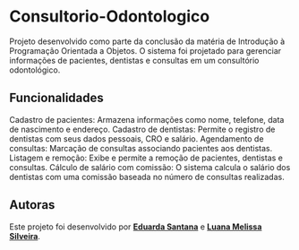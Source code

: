# Consultorio-Odontologico
Projeto desenvolvido como parte da conclusão da matéria de Introdução à Programação Orientada a Objetos. O sistema foi projetado para gerenciar informações de pacientes, dentistas e consultas em um consultório odontológico.

## Funcionalidades

Cadastro de pacientes: Armazena informações como nome, telefone, data de nascimento e endereço.
Cadastro de dentistas: Permite o registro de dentistas com seus dados pessoais, CRO e salário.
Agendamento de consultas: Marcação de consultas associando pacientes aos dentistas.
Listagem e remoção: Exibe e permite a remoção de pacientes, dentistas e consultas.
Cálculo de salário com comissão: O sistema calcula o salário dos dentistas com uma comissão baseada no número de consultas realizadas.

## Autoras

Este projeto foi desenvolvido por **[Eduarda Santana](https://github.com/EduardaSanttana)** e [**Luana Melissa Silveira**](https://github.com/MelSilveira).
